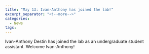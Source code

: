```yaml
---
title: "May 13: Ivan-Anthony has joined the lab!"
excerpt_separator: "<!--more-->"
categories:
  - News
tags:
---
```

Ivan-Anthony Destin has joined the lab as an undergraduate student assistant. Welcome Ivan-Anthony!
